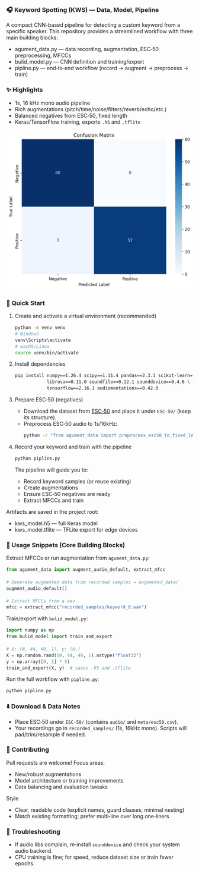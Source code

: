 ### 🎧 Keyword Spotting (KWS) — Data, Model, Pipeline

A compact CNN-based pipeline for detecting a custom keyword from a specific speaker.
This repository provides a streamlined workflow with three main building blocks:

- agument_data.py — data recording, augmentation, ESC‑50 preprocessing, MFCCs
- bulid_model.py — CNN definition and training/export
- pipline.py — end‑to‑end workflow (record → augment → preprocess → train)

### ✨ Highlights
- 1s, 16 kHz mono audio pipeline
- Rich augmentations (pitch/time/noise/filters/reverb/echo/etc.)
- Balanced negatives from ESC‑50, fixed length
- Keras/TensorFlow training, exports `.h5` and `.tflite`

  
![Confusion Matrix](confusion_matrix.png)


### 🚀 Quick Start
1) Create and activate a virtual environment (recommended)
   ```bash
   python -m venv venv
   # Windows
   venv\Scripts\activate
   # macOS/Linux
   source venv/bin/activate
   ```

2) Install dependencies
   ```bash
   pip install numpy==1.26.4 scipy==1.11.4 pandas==2.3.1 scikit-learn==1.4.2 \
               librosa==0.11.0 soundfile==0.12.1 sounddevice==0.4.6 \
               tensorflow==2.16.1 audiomentations==0.42.0
   ```

3) Prepare ESC‑50 (negatives)
   - Download the dataset from [ESC‑50](https://github.com/karoldvl/ESC-50) and place it under `ESC-50/` (keep its structure).
   - Preprocess ESC‑50 audio to 1s/16kHz:
     ```bash
     python -c "from agument_data import preprocess_esc50_to_fixed_length; preprocess_esc50_to_fixed_length()"
     ```

4) Record your keyword and train with the pipeline
   ```bash
   python pipline.py
   ```
   The pipeline will guide you to:
   - Record keyword samples (or reuse existing)
   - Create augmentations
   - Ensure ESC‑50 negatives are ready
   - Extract MFCCs and train

Artifacts are saved in the project root:
- kws_model.h5 — full Keras model
- kws_model.tflite — TFLite export for edge devices

### 🎨 Usage Snippets (Core Building Blocks)

Extract MFCCs or run augmentation from `agument_data.py`:
```python
from agument_data import augment_audio_default, extract_mfcc

# Generate augmented data from recorded samples → augmented_data/
augment_audio_default()

# Extract MFCCs from a wav
mfcc = extract_mfcc("recorded_samples/keyword_0.wav")
```

Train/export with `bulid_model.py`:
```python
import numpy as np
from bulid_model import train_and_export

# X: (N, 44, 40, 1), y: (N,)
X = np.random.rand(10, 44, 40, 1).astype("float32")
y = np.array([0, 1] * 5)
train_and_export(X, y)  # saves .h5 and .tflite
```

Run the full workflow with `pipline.py`:
```bash
python pipline.py
```

### ⬇️ Download & Data Notes
- Place ESC‑50 under `ESC-50/` (contains `audio/` and `meta/esc50.csv`).
- Your recordings go in `recorded_samples/` (1s, 16kHz mono). Scripts will pad/trim/resample if needed.

### 🤝 Contributing
Pull requests are welcome! Focus areas:
- New/robust augmentations
- Model architecture or training improvements
- Data balancing and evaluation tweaks

Style
- Clear, readable code (explicit names, guard clauses, minimal nesting)
- Match existing formatting; prefer multi‑line over long one‑liners

### 🧩 Troubleshooting
- If audio libs complain, re‑install `sounddevice` and check your system audio backend.
- CPU training is fine; for speed, reduce dataset size or train fewer epochs.




